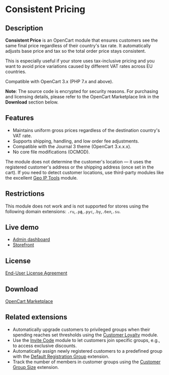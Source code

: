 # Consistent Pricing

## Description
**Consistent Price** is an OpenCart module that ensures customers see the same final price regardless of their country's tax rate. It automatically adjusts base price and tax so the total order price stays consistent.

This is especially useful if your store uses tax-inclusive pricing and you want to avoid price variations caused by different VAT rates across EU countries.

Compatible with OpenCart 3.x (PHP 7.x and above).

**Note**: The source code is encrypted for security reasons. For purchasing and licensing details, please refer to the OpenCart Marketplace link in the **Download** section below.

## Features
* Maintains uniform gross prices regardless of the destination country's VAT rate.
* Supports shipping, handling, and low order fee adjustments.
* Compatible with the Journal 3 theme (OpenCart 3.x.x.x).
* No core file modifications (OCMOD).

The module does not determine the customer's location — it uses the registered customer's address or the shipping address (once set in the cart). If you need to detect customer locations, use third-party modules like the excellent [Geo IP Tools](https://www.opencart.com/index.php?route=marketplace/extension/info&extension_id=19084) module.

## Restrictions
This module does not work and is not supported for stores using the following domain extensions: `.ru`,`.рф`,`.рус`,`.by`,`.бел`,`.su`.

## Live demo
* [Admin dashboard](https://demo.ocmod.space/a/admin/index.php?route=extension/module/consistent_pricing)
* [Storefront](https://demo.ocmod.space/a/)

## License
[End-User License Agreement](../EULA.en.txt)

## Download
[OpenCart Marketplace](https://www.opencart.com/index.php?route=marketplace/extension/info&extension_id=44968)

## Related extensions
* Automatically upgrade customers to privileged groups when their spending reaches set thresholds using the [Customer Loyalty](https://www.opencart.com/index.php?route=marketplace/extension/info&extension_id=42646) module.
* Use the [Invite Code](https://www.opencart.com/index.php?route=marketplace/extension/info&extension_id=42632) module to let customers join specific groups, e.g., to access exclusive discounts.
* Automatically assign newly registered customers to a predefined group with the [Default Registration Group](https://www.opencart.com/index.php?route=marketplace/extension/info&extension_id=42480) extension.
* Track the number of members in customer groups using the [Customer Group Size](https://www.opencart.com/index.php?route=marketplace/extension/info&extension_id=42642) extension.
